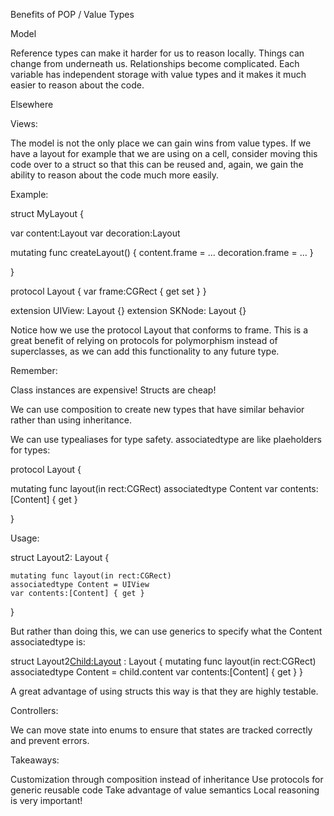 Benefits of POP / Value Types


Model

Reference types can make it harder for us to reason locally. Things can change from underneath us. Relationships become complicated. Each variable has independent storage with value types and it makes it much easier to reason about the code.

Elsewhere

Views:

The model is not the only place we can gain wins from value types. If we have a layout for example that we are using on a cell, consider moving this code over to a struct so that this can be reused and, again, we gain the ability to reason about the code much more easily.

Example:

struct MyLayout {

  var content:Layout
  var decoration:Layout

  mutating func createLayout() {
    content.frame = ...
    decoration.frame = ...
  }

}

protocol Layout {
  var frame:CGRect { get set }
}

extension UIView: Layout {}
extension SKNode: Layout {}

Notice how we use the protocol Layout that conforms to frame. This is a great benefit of relying on protocols for polymorphism instead of superclasses, as we can add this functionality to any future type.

Remember:

Class instances are expensive!
Structs are cheap!

We can use composition to create new types that have similar behavior rather than using inheritance.

We can use typealiases for type safety. associatedtype are like plaeholders for types:

protocol Layout {

  mutating func layout(in rect:CGRect)
  associatedtype Content
  var contents:[Content] { get }

}

Usage:

struct Layout2: Layout {

    mutating func layout(in rect:CGRect)  
    associatedtype Content = UIView
    var contents:[Content] { get }

}

But rather than doing this, we can use generics to specify what the Content associatedtype is:

struct Layout2<Child:Layout> : Layout {
      mutating func layout(in rect:CGRect)  
      associatedtype Content = child.content
      var contents:[Content] { get }
}

A great advantage of using structs this way is that they are highly testable.

Controllers:

We can move state into enums to ensure that states are tracked correctly and prevent errors.

Takeaways:

Customization through composition instead of inheritance
Use protocols for generic reusable code
Take advantage of value semantics
Local reasoning is very important!
